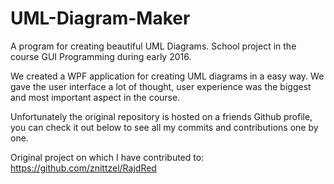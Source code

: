 # UML-Diagram-Maker
A program for creating beautiful UML Diagrams. School project in the course GUI Programming during early 2016.

We created a WPF application for creating UML diagrams in a easy way. We gave the user interface a lot of thought, 
user experience was the biggest and most important aspect in the course. 

Unfortunately the original repository is hosted on a friends Github profile, you can check it out below to see all 
my commits and contributions one by one.

Original project on which I have contributed to: 
https://github.com/znittzel/RajdRed
